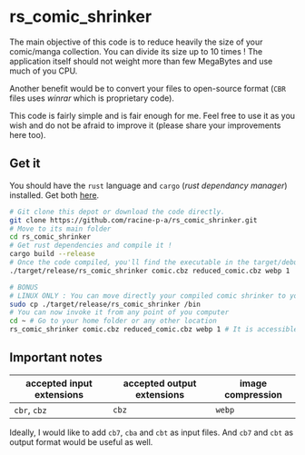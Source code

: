 # rs_comic_shrinker

The main objective of this code is to reduce heavily the size of your comic/manga collection. You can divide its size
up to 10 times ! The application itself should not weight more than few MegaBytes and use much of you CPU. 

Another benefit would be to convert your files to open-source format (`CBR` files uses *winrar* which is proprietary
code).

This code is fairly simple and is fair enough for me. Feel free to use it as you wish and do not be afraid to improve
it (please share your improvements here too).

## Get it

You should have the `rust` language and `cargo` (*rust dependancy manager*) installed. Get both
[here](https://www.rust-lang.org/fr/).

```bash
# Git clone this depot or download the code directly.
git clone https://github.com/racine-p-a/rs_comic_shrinker.git
# Move to its main folder
cd rs_comic_shrinker
# Get rust dependencies and compile it !
cargo build --release
# Once the code compiled, you'll find the executable in the target/debug folder. Now, you can use it as you want.
./target/release/rs_comic_shrinker comic.cbz reduced_comic.cbz webp 1

# BONUS
# LINUX ONLY : You can move directly your compiled comic shrinker to your path
sudo cp ./target/release/rs_comic_shrinker /bin
# You can now invoke it from any point of you computer
cd ~ # Go to your home folder or any other location
rs_comic_shrinker comic.cbz reduced_comic.cbz webp 1 # It is accessible here
```

## Important notes

| accepted input extensions  | accepted output extensions | image compression|
|----------------------------|----------------------------|---|
| `cbr`, `cbz` | `cbz` |`webp`|

Ideally, I would like to add `cb7`, `cba` and `cbt` as input files. And `cb7` and `cbt` as output format would be
useful as well.